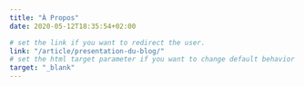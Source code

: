 ```yaml
---
title: "À Propos"
date: 2020-05-12T18:35:54+02:00

# set the link if you want to redirect the user.
link: "/article/presentation-du-blog/"
# set the html target parameter if you want to change default behavior
target: "_blank"
---
```

